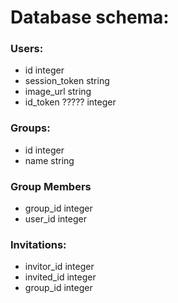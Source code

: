 # Database schema: 
 
### Users:
- id                integer
- session_token	  string
- image_url		  string
- id_token ?????	  integer
 
### Groups:
- id                integer
- name   		      string
 
### Group Members
- group_id          integer
- user_id           integer
 
### Invitations:
- invitor_id        integer
- invited_id        integer
- group_id          integer
